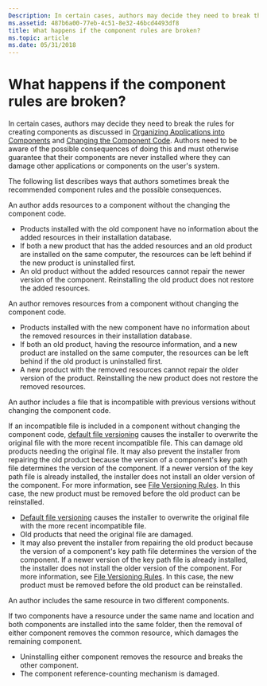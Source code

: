 ```yaml
---
Description: In certain cases, authors may decide they need to break the rules for creating components as discussed in Organizing Applications into Components and Changing the Component Code.
ms.assetid: 487b6a00-77eb-4c51-8e32-46bcd4493df8
title: What happens if the component rules are broken?
ms.topic: article
ms.date: 05/31/2018
---
```


# What happens if the component rules are broken?

In certain cases, authors may decide they need to break the rules for creating components as discussed in [Organizing Applications into Components](organizing-applications-into-components.md) and [Changing the Component Code](changing-the-component-code.md). Authors need to be aware of the possible consequences of doing this and must otherwise guarantee that their components are never installed where they can damage other applications or components on the user's system.

The following list describes ways that authors sometimes break the recommended component rules and the possible consequences.

An author adds resources to a component without the changing the component code.

-   Products installed with the old component have no information about the added resources in their installation database.
-   If both a new product that has the added resources and an old product are installed on the same computer, the resources can be left behind if the new product is uninstalled first.
-   An old product without the added resources cannot repair the newer version of the component. Reinstalling the old product does not restore the added resources.

An author removes resources from a component without changing the component code.

-   Products installed with the new component have no information about the removed resources in their installation database.
-   If both an old product, having the resource information, and a new product are installed on the same computer, the resources can be left behind if the old product is uninstalled first.
-   A new product with the removed resources cannot repair the older version of the product. Reinstalling the new product does not restore the removed resources.

An author includes a file that is incompatible with previous versions without changing the component code.

If an incompatible file is included in a component without changing the component code, [default file versioning](default-file-versioning.md) causes the installer to overwrite the original file with the more recent incompatible file. This can damage old products needing the original file. It may also prevent the installer from repairing the old product because the version of a component's key path file determines the version of the component. If a newer version of the key path file is already installed, the installer does not install an older version of the component. For more information, see [File Versioning Rules](file-versioning-rules.md). In this case, the new product must be removed before the old product can be reinstalled.

-   [Default file versioning](default-file-versioning.md) causes the installer to overwrite the original file with the more recent incompatible file.
-   Old products that need the original file are damaged.
-   It may also prevent the installer from repairing the old product because the version of a component's key path file determines the version of the component. If a newer version of the key path file is already installed, the installer does not install the older version of the component. For more information, see [File Versioning Rules](file-versioning-rules.md). In this case, the new product must be removed before the old product can be reinstalled.

An author includes the same resource in two different components.

If two components have a resource under the same name and location and both components are installed into the same folder, then the removal of either component removes the common resource, which damages the remaining component.

-   Uninstalling either component removes the resource and breaks the other component.
-   The component reference-counting mechanism is damaged.

 

 



